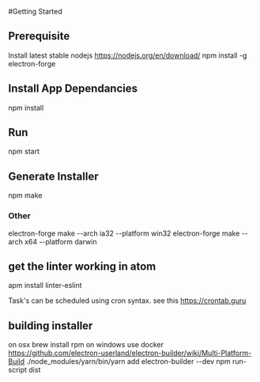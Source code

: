 
#Getting Started

## Prerequisite
Install latest stable nodejs https://nodejs.org/en/download/
npm install -g electron-forge

## Install App Dependancies
npm install

## Run
npm start

## Generate Installer
npm make

### Other
electron-forge make --arch ia32 --platform win32
electron-forge make --arch x64 --platform darwin

## get the linter working in atom
apm install linter-eslint

Task's can be scheduled using cron syntax. see this https://crontab.guru

## building installer
on osx brew install rpm
on windows use docker https://github.com/electron-userland/electron-builder/wiki/Multi-Platform-Build
./node_modules/yarn/bin/yarn add electron-builder --dev
npm run-script dist
